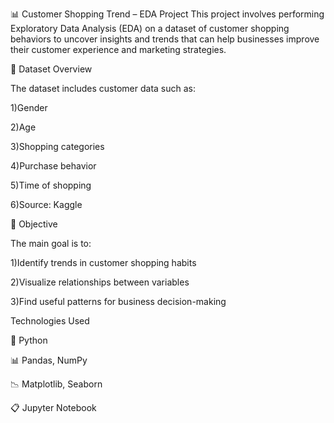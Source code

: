 📊 Customer Shopping Trend – EDA Project
This project involves performing Exploratory Data Analysis (EDA) on a dataset of customer shopping behaviors to uncover insights and trends that can help businesses improve their customer experience and marketing strategies.


📁 Dataset Overview

The dataset includes customer data such as:

1)Gender

2)Age

3)Shopping categories

4)Purchase behavior

5)Time of shopping

6)Source: Kaggle




🧠 Objective

The main goal is to:

1)Identify trends in customer shopping habits

2)Visualize relationships between variables

3)Find useful patterns for business decision-making




Technologies Used

🐍 Python

📊 Pandas, NumPy

📉 Matplotlib, Seaborn

📋 Jupyter Notebook


